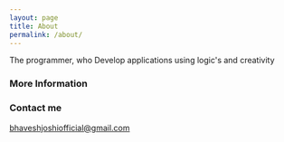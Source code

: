 ```yaml
---
layout: page
title: About
permalink: /about/
---
```


The programmer, who Develop applications using logic's and creativity

### More Information



### Contact me

[bhaveshjoshiofficial@gmail.com](mailto:bhaveshjoshiofficial@gmail.com)
